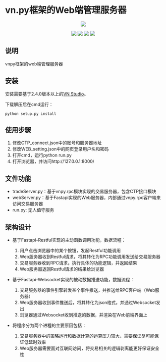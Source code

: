 # vn.py框架的Web端管理服务器

<p align="center">
  <img src ="https://vnpy.oss-cn-shanghai.aliyuncs.com/vnpy-logo.png"/>
</p>

<p align="center">
    <img src ="https://img.shields.io/badge/version-1.0.0-blueviolet.svg"/>
    <img src ="https://img.shields.io/badge/platform-linux|windows-yellow.svg"/>
    <img src ="https://img.shields.io/badge/python-3.7-blue.svg" />
    <img src ="https://img.shields.io/github/license/vnpy/vnpy.svg?color=orange"/>
</p>

## 说明

vnpy框架的web端管理服务器


## 安装

安装需要基于2.4.0版本以上的[VN Studio](https://www.vnpy.com)。

下载解压后在cmd运行：

```
python setup.py install
```

## 使用步骤

1. 修改CTP_connect.json中的账号和服务器地址
2. 修改WEB_setting.json中的网页登录用户名和密码
3. 打开cmd，运行python run.py
4. 打开浏览器，并访问http://127.0.0.1:8000/

## 文件功能

* tradeServer.py：基于vnpy.rpc模块实现的交易服务器，包含CTP接口模块
* webServer.py：基于Fastapi实现的Web服务器，内部通过vnpy.rpc客户端来访问交易服务器
* run.py: 无人值守服务

## 架构设计

* 基于Fastapi-Restful实现的主动函数调用功能，数据流程：
	1. 用户点击浏览器中的某个按钮，发起Restful功能调用
	2. Web服务器收到Restful请求，将其转化为RPC功能调用发送给交易服务器
	3. 交易服务器收到RPC请求，执行具体的功能逻辑，并返回结果
	4. Web服务器返回Restful请求的结果给浏览器

* 基于Fastapi-Websocket实现的被动数据推送功能，数据流程：
	1. 交易服务器的事件引擎转发某个事件推送，并推送给RPC客户端（Web服务器）
	2. Web服务器收到事件推送后，将其转化为json格式，并通过Websocket发出
	3. 浏览器通过Websocket收到推送的数据，并渲染在Web前端界面上

* 将程序分为两个进程的主要原因包括：
	1. 交易服务器中的策略运行和数据计算的运算压力较大，需要保证尽可能保证低延时效率
	2. Web服务器需要面对互联网访问，将交易相关的逻辑剥离能更好保证安全性